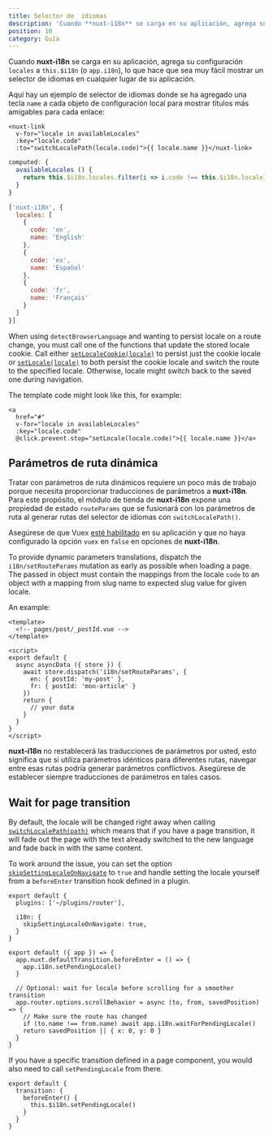 ```yaml
---
title: Selector de  idiomas
description: 'Cuando **nuxt-i18n** se carga en su aplicación, agrega su configuración `locales` a `this.$i18n` (o `app.i18n`), lo que hace que sea muy fácil mostrar un selector de  idiomas en cualquier lugar de su aplicación.'
position: 10
category: Guía
---
```


Cuando **nuxt-i18n** se carga en su aplicación, agrega su configuración `locales` a `this.$i18n` (o `app.i18n`), lo que hace que sea muy fácil mostrar un selector de  idiomas en cualquier lugar de su aplicación.

Aquí hay un ejemplo de selector de idiomas donde se ha agregado una tecla `name` a cada objeto de configuración local para mostrar títulos más amigables para cada enlace:
```vue
<nuxt-link
  v-for="locale in availableLocales"
  :key="locale.code"
  :to="switchLocalePath(locale.code)">{{ locale.name }}</nuxt-link>
```

```js
computed: {
  availableLocales () {
    return this.$i18n.locales.filter(i => i.code !== this.$i18n.locale)
  }
}
```

```js {}[nuxt.config.js]
['nuxt-i18n', {
  locales: [
    {
      code: 'en',
      name: 'English'
    },
    {
      code: 'es',
      name: 'Español'
    },
    {
      code: 'fr',
      name: 'Français'
    }
  ]
}]
```

<alert type="info">

When using `detectBrowserLanguage` and wanting to persist locale on a route change, you must call one of the functions that update the stored locale cookie. Call either [`setLocaleCookie(locale)`](/api#setlocalecookie) to persist just the cookie locale or [`setLocale(locale)`](/api#setlocale) to both persist the cookie locale and switch the route to the specified locale. Otherwise, locale might switch back to the saved one during navigation.

</alert>

The template code might look like this, for example:
```vue
<a
  href="#"
  v-for="locale in availableLocales"
  :key="locale.code"
  @click.prevent.stop="setLocale(locale.code)">{{ locale.name }}</a>
```

## Parámetros de ruta dinámica

Tratar con parámetros de ruta dinámicos requiere un poco más de trabajo porque necesita proporcionar traducciones de parámetros a **nuxt-i18n**.  Para este propósito, el módulo de tienda de **nuxt-i18n** expone una propiedad de estado `routeParams` que se fusionará con los parámetros de ruta al generar rutas del selector de idiomas con `switchLocalePath()`.

<alert type="warning">

Asegúrese de que Vuex [esté habilitado](https://nuxtjs.org/guides/directory-structure/store) en su aplicación y que no haya configurado la opción  `vuex` en `false` en opciones de **nuxt-i18n**.

</alert>

To provide dynamic parameters translations, dispatch the `i18n/setRouteParams` mutation as early as possible when loading a page. The passed in object must contain the mappings from the locale `code` to an object with a mapping from slug name to expected slug value for given locale.

An example:

```vue
<template>
  <!-- pages/post/_postId.vue -->
</template>

<script>
export default {
  async asyncData ({ store }) {
    await store.dispatch('i18n/setRouteParams', {
      en: { postId: 'my-post' },
      fr: { postId: 'mon-article' }
    })
    return {
      // your data
    }
  }
}
</script>
```

<alert type="info">

**nuxt-i18n** no restablecerá las traducciones de parámetros por usted, esto significa que si utiliza parámetros idénticos para diferentes rutas, navegar entre esas rutas podría generar parámetros conflictivos. Asegúrese de establecer siempre traducciones de parámetros en tales casos.

</alert>

## Wait for page transition

By default, the locale will be changed right away when calling [`switchLocalePath(path)`](./api#switchlocalepath) which means that if you have a page transition, it will fade out the page with the text already switched to the new language and fade back in with the same content.

To work around the issue, you can set the option [`skipSettingLocaleOnNavigate`](./options-reference#skipsettinglocaleonnavigate) to `true` and handle setting the locale yourself from a `beforeEnter` transition hook defined in a plugin.

```js{}[nuxt.config.js]
export default {
  plugins: ['~/plugins/router'],

  i18n: {
    skipSettingLocaleOnNavigate: true,
  }
}
```

```js{}[plugins/router.js]
export default ({ app }) => {
  app.nuxt.defaultTransition.beforeEnter = () => {
    app.i18n.setPendingLocale()
  }

  // Optional: wait for locale before scrolling for a smoother transition
  app.router.options.scrollBehavior = async (to, from, savedPosition) => {
    // Make sure the route has changed
    if (to.name !== from.name) await app.i18n.waitForPendingLocale()
    return savedPosition || { x: 0, y: 0 }
  }
}
```

If you have a specific transition defined in a page component, you would also need to call `setPendingLocale` from there.

```js{}[pages/foo.vue]
export default {
  transition: {
    beforeEnter() {
      this.$i18n.setPendingLocale()
    }
  }
}
```
